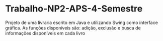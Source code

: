 # Trabalho-NP2-APS-4-Semestre
Projeto de uma livraria escrito em Java e utilizando Swing como interface gráfica. As funções disponíveis são: adição, exclusão e busca de informações disponíveis em cada livro
